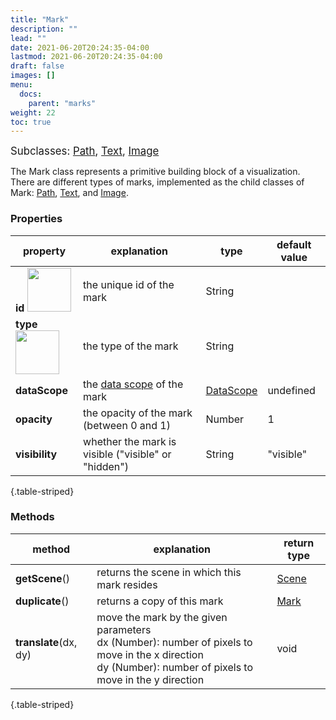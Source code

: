 ```yaml
---
title: "Mark"
description: ""
lead: ""
date: 2021-06-20T20:24:35-04:00
lastmod: 2021-06-20T20:24:35-04:00
draft: false
images: []
menu: 
  docs:
    parent: "marks"
weight: 22
toc: true
---
```


<span style="font-size:1.2em">Subclasses: [Path](../path/), [Text](../pointtext/), [Image](../image/)</span>


The Mark class represents a primitive building block of a visualization. There are different types of marks, implemented as the child classes of Mark: [Path](../path/), [Text](../pointtext/), and [Image](../image/). 

### Properties
| property |  explanation   | type | default value |
| --- | --- | --- | --- |
|**id** <img width="70px" src="../../readonly.png">| the unique id of the mark | String |  | 
|**type** <img width="70px" src="../../readonly.png"> | the type of the mark | String | | 
|**dataScope**| the [data scope](../../data/datascope/) of the mark | [DataScope](../../data/datascope/) | undefined |
|**opacity**| the opacity of the mark (between 0 and 1) | Number | 1 |
|**visibility**| whether the mark is visible ("visible" or "hidden") | String | "visible" |
{.table-striped}

### Methods
| method |  explanation   | return type |
| --- | --- | --- |
| **getScene**() | returns the scene in which this mark resides | [Scene](../../group/scene) |
| **duplicate**() | returns a copy of this mark | [Mark](../mark/) |
| **translate**(dx, dy) | move the mark by the given parameters<br>dx (Number): number of pixels to move in the x direction<br> dy (Number): number of pixels to move in the y direction | void |
{.table-striped}